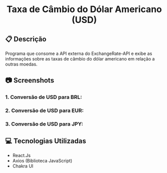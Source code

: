 <h1 align="center"> <br> Taxa de Câmbio do Dólar Americano (USD) </h1>

## 📋 Descrição
Programa que consome a API externa do ExchangeRate-API e exibe as informações sobre as taxas de câmbio do dólar americano em relação a outras moedas. 

## 📷 Screenshots

### 1. Conversão de USD para BRL:
<p align="center">
</p>

### 2. Conversão de USD para EUR:
<p align="center">
</p>


### 3. Conversão de USD para JPY:
<p align="center">
  
</p>

## 💻 Tecnologias Utilizadas

- React.Js
- Axios (Biblioteca JavaScript)
- Chakra UI
